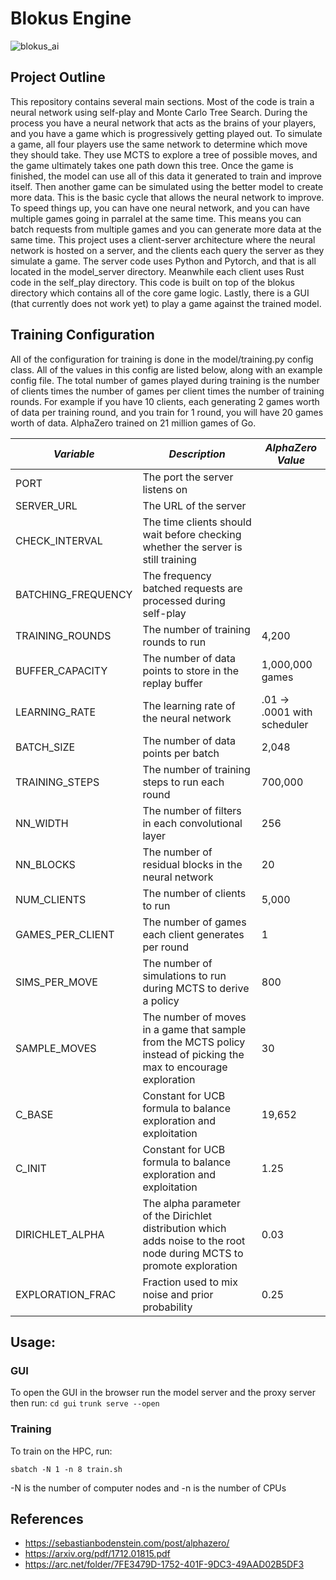 # Blokus Engine

![blokus_ai](https://github.com/user-attachments/assets/b0e97f83-328a-4218-b4cf-80c7819ab331)

## Project Outline

This repository contains several main sections. Most of the code is train a neural network using self-play and
Monte Carlo Tree Search. During the process you have a neural network that acts as the brains of your players,
and you have a game which is progressively getting played out. To simulate a game, all four players use the same
network to determine which move they should take. They use MCTS to explore a tree of possible moves, and the game
ultimately takes one path down this tree. Once the game is finished, the model can use all of this data it generated
to train and improve itself. Then another game can be simulated using the better model to create more data. This
is the basic cycle that allows the neural network to improve. To speed things up, you can have one neural network,
and you can have multiple games going in parralel at the same time. This means you can batch requests from multiple
games and you can generate more data at the same time. This project uses a client-server architecture where the neural
network is hosted on a server, and the clients each query the server as they simulate a game. The server code uses Python
and Pytorch, and that is all located in the model_server directory. Meanwhile each client uses Rust code in the self_play
directory. This code is built on top of the blokus directory which contains all of the core game logic. Lastly, there
is a GUI (that currently does not work yet) to play a game against the trained model.

## Training Configuration

All of the configuration for training is done in the model/training.py config class. All of the values in this config are listed below,
along with an example config file. The total number of games played during training is the number of clients times the number of games
per client times the number of training rounds. For example if you have 10 clients, each generating 2 games worth of data per training
round, and you train for 1 round, you will have 20 games worth of data. AlphaZero trained on 21 million games of Go.

| *Variable* | *Description* | *AlphaZero Value* |
| --- | --- | --- |
| PORT | The port the server listens on |  |
| SERVER_URL | The URL of the server | |
| CHECK_INTERVAL | The time clients should wait before checking whether the server is still training |  |
| BATCHING_FREQUENCY | The frequency batched requests are processed during self-play |  |
| TRAINING_ROUNDS | The number of training rounds to run | 4,200 |
| BUFFER_CAPACITY | The number of data points to store in the replay buffer | 1,000,000 games |
| LEARNING_RATE | The learning rate of the neural network | .01 -> .0001 with scheduler |
| BATCH_SIZE | The number of data points per batch | 2,048 |
| TRAINING_STEPS | The number of training steps to run each round | 700,000 |
| NN_WIDTH | The number of filters in each convolutional layer | 256 |
| NN_BLOCKS | The number of residual blocks in the neural network | 20 |
| NUM_CLIENTS | The number of clients to run | 5,000 |
| GAMES_PER_CLIENT | The number of games each client generates per round | 1 |
| SIMS_PER_MOVE | The number of simulations to run during MCTS to derive a policy | 800 |
| SAMPLE_MOVES | The number of moves in a game that sample from the MCTS policy instead of picking the max to encourage exploration | 30 |
| C_BASE | Constant for UCB formula to balance exploration and exploitation | 19,652 |
| C_INIT | Constant for UCB formula to balance exploration and exploitation | 1.25 |
| DIRICHLET_ALPHA | The alpha parameter of the Dirichlet distribution which adds noise to the root node during MCTS to promote exploration | 0.03 |
| EXPLORATION_FRAC | Fraction used to mix noise and prior probability | 0.25 |


## Usage:

### GUI

To open the GUI in the browser run the model server and the proxy server then run:
`cd gui`
`trunk serve --open`

### Training

To train on the HPC, run:

`sbatch -N 1 -n 8 train.sh`

-N is the number of computer nodes and -n is the number of CPUs


## References

- https://sebastianbodenstein.com/post/alphazero/
- https://arxiv.org/pdf/1712.01815.pdf
- https://arc.net/folder/7FE3479D-1752-401F-9DC3-49AAD02B5DF3
